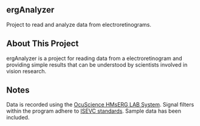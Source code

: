 ## ergAnalyzer
Project to read and analyze data from electroretinograms.

## About This Project
ergAnalyzer is a project for reading data from a electroretinogram and providing simple results that can be understood by scientists involved in vision research.

## Notes
Data is recorded using the [OcuScience HMsERG LAB System](https://ocuscience.us/pages/hmserg-lab-system). Signal filters within the program adhere to [ISEVC standards](https://doi.org/10.1007/s10633-022-09872-0). Sample data has been included.

